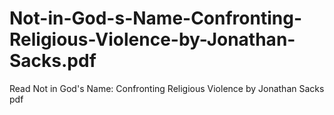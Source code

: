 # Not-in-God-s-Name-Confronting-Religious-Violence-by-Jonathan-Sacks.pdf
Read Not in God's Name: Confronting Religious Violence by Jonathan Sacks pdf
